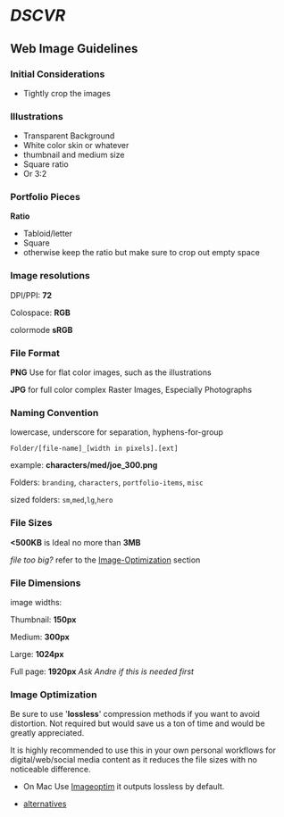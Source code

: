 # **_DSCVR_**
## Web Image Guidelines

### Initial Considerations
* Tightly crop the images

### Illustrations
* Transparent Background
* White color skin or whatever
* thumbnail and medium size
* Square ratio
* Or 3:2

### Portfolio Pieces
**Ratio**
* Tabloid/letter
* Square
* otherwise keep the ratio but make sure to crop out empty space

### Image resolutions
DPI/PPI: **72**

Colospace: **RGB**

colormode **sRGB**

### File Format
**PNG** Use for flat color images, such as the illustrations

**JPG** for full color complex Raster Images, Especially Photographs

### Naming Convention
lowercase, underscore for separation, hyphens-for-group

`Folder/[file-name]_[width in pixels].[ext]`

example: **characters/med/joe_300.png**

Folders: `branding`, `characters`, `portfolio-items`, `misc`

sized folders: `sm`,`med`,`lg`,`hero`


### File Sizes

**<500KB** is Ideal
no more than **3MB**

_file too big?_ refer to the [Image-Optimization](#Image-Optimization) section

### File Dimensions

image widths:

Thumbnail: **150px**

Medium: **300px**

Large: **1024px**

Full page: **1920px**
_Ask Andre if this is needed first_


### Image Optimization
Be sure to use '**lossless**' compression methods if you want to avoid distortion. Not required but would save us a ton of time and would be greatly appreciated.

It is highly recommended to use this in your own personal workflows for digital/web/social media content as it reduces the file sizes with no noticeable difference.
* On Mac Use [Imageoptim](https://imageoptim.com/mac) it outputs lossless by default.

* [alternatives](https://imageoptim.com/versions)
